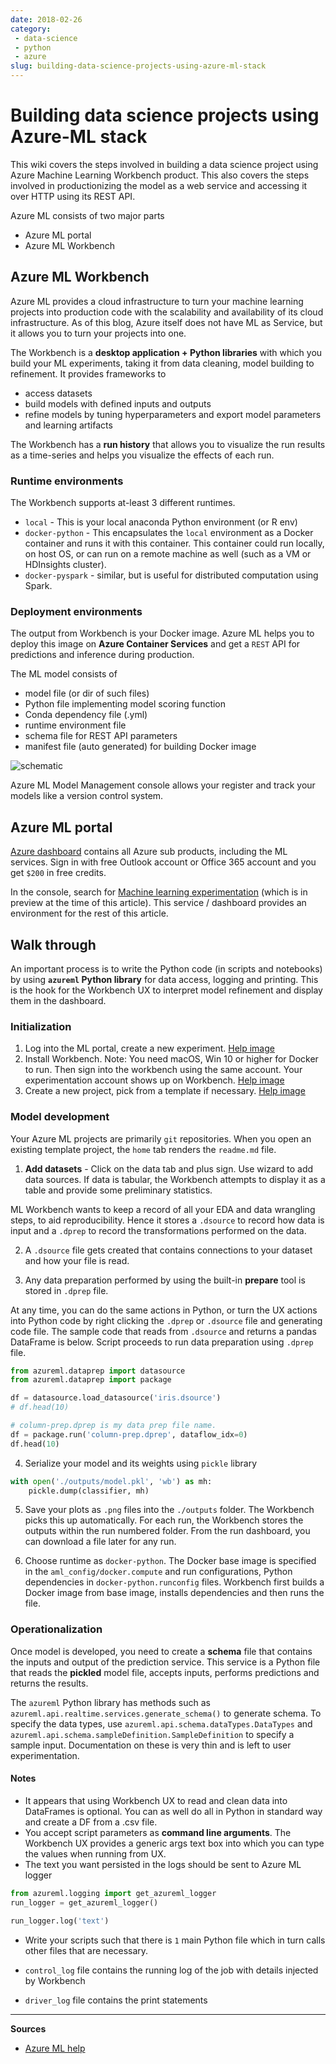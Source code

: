 ```yaml
---
date: 2018-02-26
category:
 - data-science
 - python
 - azure
slug: building-data-science-projects-using-azure-ml-stack
---
```


# Building data science projects using Azure-ML stack
This wiki covers the steps involved in building a data science project using Azure Machine Learning Workbench product. This also covers the steps involved in productionizing the model as a web service and accessing it over HTTP using its REST API.

Azure ML consists of two major parts
 - Azure ML portal
 - Azure ML Workbench

<!-- more -->

## Azure ML Workbench
Azure ML provides a cloud infrastructure to turn your machine learning projects into production code with the scalability and availability of its cloud infrastructure. As of this blog, Azure itself does not have ML as Service, but it allows you to turn your projects into one.

The Workbench is a **desktop application + Python libraries** with which you build your ML experiments, taking it from data cleaning, model building to refinement. It provides frameworks to 
 
 - access datasets
 - build models with defined inputs and outputs
 - refine models by tuning hyperparameters and export model parameters and learning artifacts

The Workbench has a **run history** that allows you to visualize the run results as a time-series and helps you visualize the effects of each run.

### Runtime environments
The Workbench supports at-least 3 different runtimes.
 
 - `local` - This is your local anaconda Python environment (or R env)
 - `docker-python` - This encapsulates the `local` environment as a Docker container and runs it with this container. This container could run locally, on host OS, or can run on a remote machine as well (such as a VM or HDInsights cluster).
 - `docker-pyspark` - similar, but is useful for distributed computation using Spark.

### Deployment environments
The output from Workbench is your Docker image. Azure ML helps you to deploy this image on **Azure Container Services** and get a `REST` API for predictions and inference during production.

The ML model consists of 
 - model file (or dir of such files)
 - Python file implementing model scoring function
 - Conda dependency file (.yml)
 - runtime environment file
 - schema file for REST API parameters
 - manifest file (auto generated) for building Docker image

![schematic](https://docs.microsoft.com/en-us/azure/machine-learning/preview/media/model-management-overview/modelmanagement.png)

Azure ML Model Management console allows your register and track your models like a version control system.

## Azure ML portal
[Azure dashboard](https://portal.azure.com/) contains all Azure sub products, including the ML services. Sign in with free Outlook account or Office 365 account and you get `$200` in free credits.

In the console, search for [Machine learning experimentation](https://portal.azure.com/#blade/HubsExtension/Resources/resourceType/Microsoft.MachineLearningExperimentation) (which is in preview at the time of this article). This service / dashboard provides an environment for the rest of this article.

## Walk through
An important process is to write the Python code (in scripts and notebooks) by using **`azureml` Python library** for data access, logging and printing. This is the hook for the Workbench UX to interpret model refinement and display them in the dashboard.

### Initialization
 1. Log into the ML portal, create a new experiment. [Help image](https://docs.microsoft.com/en-us/azure/machine-learning/preview/media/quickstart-installation/portal-create-experimentation.png)
 2. Install Workbench. Note: You need macOS, Win 10 or higher for Docker to run. Then sign into the workbench using the same account. Your experimentation account shows up on Workbench. [Help image](https://docs.microsoft.com/en-us/azure/machine-learning/preview/media/quickstart-installation/run_view.png)
 3. Create a new project, pick from a template if necessary. [Help image](https://docs.microsoft.com/en-us/azure/machine-learning/preview/media/tutorial-classifying-iris/new_project.png)

### Model development
Your Azure ML projects are primarily `git` repositories. When you open an existing template project, the `home` tab renders the `readme.md` file.

 1. **Add datasets** - Click on the data tab and plus sign. Use wizard to add data sources. If data is tabular, the Workbench attempts to display it as a table and provide some preliminary statistics.

ML Workbench wants to keep a record of all your EDA and data wrangling steps, to aid reproducibility. Hence it stores a `.dsource` to record how data is input and a `.dprep` to record the transformations performed on the data.

 2. A `.dsource` file gets created that contains connections to your dataset and how your file is read.

 3. Any data preparation performed by using the built-in **prepare** tool is stored in `.dprep` file.

At any time, you can do the same actions in Python, or turn the UX actions into Python code by right clicking the `.dprep` or `.dsource` file and generating code file. The sample code that reads from `.dsource` and returns a pandas DataFrame is below. Script proceeds to run data preparation using `.dprep` file.

```python
from azureml.dataprep import datasource
from azureml.dataprep import package

df = datasource.load_datasource('iris.dsource')
# df.head(10)

# column-prep.dprep is my data prep file name.
df = package.run('column-prep.dprep', dataflow_idx=0)
df.head(10)
```

 4. Serialize your model and its weights using `pickle` library
```python
with open('./outputs/model.pkl', 'wb') as mh:
	pickle.dump(classifier, mh)
```

 5. Save your plots as `.png` files into the `./outputs` folder. The Workbench picks this up automatically. For each run, the Workbench stores the outputs within the run numbered folder. From the run dashboard, you can download a file later for any run.

 6. Choose runtime as `docker-python`. The Docker base image is specified in the `aml_config/docker.compute` and run configurations, Python dependencies in `docker-python.runconfig` files. Workbench first builds a Docker image from base image, installs dependencies and then runs the file.

### Operationalization
Once model is developed, you need to create a **schema** file that contains the inputs and output of the prediction service. This service is a Python file that reads the **pickled** model file, accepts inputs, performs predictions and returns the results.

The `azureml` Python library has methods such as `azureml.api.realtime.services.generate_schema()` to generate schema. To specify the data types, use `azureml.api.schema.dataTypes.DataTypes` and `azureml.api.schema.sampleDefinition.SampleDefinition` to specify a sample input. Documentation on these is very thin and is left to user experimentation.

#### Notes
 - It appears that using Workbench UX to read and clean data into DataFrames is optional. You can as well do all in Python in standard way and create a DF from a .csv file.
 - You accept script parameters as **command line arguments**. The Workbench UX provides a generic args text box into which you can type the values when running from UX.
 - The text you want persisted in the logs should be sent to Azure ML logger

```python
from azureml.logging import get_azureml_logger
run_logger = get_azureml_logger()

run_logger.log('text')
```
 
 - Write your scripts such that there is `1` main Python file which in turn calls other files that are necessary.

 - `control_log` file contains the running log of the job with details injected by Workbench
 - `driver_log` file contains the print statements
 
--------------------------------------------------------------------------------
**Sources**
 - [Azure ML help](https://docs.microsoft.com/en-us/azure/machine-learning/preview)